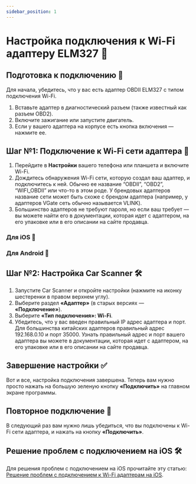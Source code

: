 ```yaml
---
sidebar_position: 1
---
```


# Настройка подключения к Wi-Fi адаптеру ELM327 📡

## Подготовка к подключению 🔧

Для начала, убедитесь, что у вас есть адаптер OBDII ELM327 с типом подключения Wi-Fi.

1. Вставьте адаптер в диагностический разъем (также известный как разъем OBD2).
2. Включите зажигание или запустите двигатель.
3. Если у вашего адаптера на корпусе есть кнопка включения — нажмите ее.

## Шаг №1: Подключение к Wi-Fi сети адаптера 📶

1. Перейдите в **Настройки** вашего телефона или планшета и включите Wi-Fi.
2. Дождитесь обнаружения Wi-Fi сети, которую создал ваш адаптер, и подключитесь к ней. Обычно ее название “OBDII”, “OBD2”, “WIFI_OBDII” или что-то в этом роде. У брендовых адаптеров название сети может быть схоже с брендом адаптера (например, у адаптеров VGate сеть обычно называется VLINK).
3. Большинство адаптеров не требуют пароля, но если ваш требует — вы можете найти его в документации, которая идет с адаптером, на его упаковке или в его описании на сайте продавца.

### Для iOS 🍎

### Для Android 🤖

## Шаг №2: Настройка Car Scanner 🛠️

1. Запустите Car Scanner и откройте настройки (нажмите на иконку шестеренки в правом верхнем углу).
2. Выберите раздел **«Адаптер»** (в старых версиях — **«Подключение»**).
3. Выберите **«Тип подключения»: Wi-Fi**.
4. Убедитесь, что у вас введен правильный IP адрес адаптера и порт. Для большинства китайских адаптеров правильный адрес 192.168.0.10 и порт 35000. Узнать правильный адрес и порт вашего адаптера вы можете в документации, которая идет с адаптером, на его упаковке или в его описании на сайте продавца.

## Завершение настройки ✅

Вот и все, настройка подключения завершена. Теперь вам нужно просто нажать на большую зеленую кнопку **«Подключить»** на главном экране программы.

## Повторное подключение 🔄

В следующий раз вам нужно лишь убедиться, что вы подключены к Wi-Fi сети адаптера, и нажать на кнопку **«Подключить»**.

## Решение проблем с подключением на iOS 🛠️

Для решения проблем с подключением на iOS прочитайте эту статью: [Решение проблем с подключением к Wi-Fi адаптерам на iOS](#).

